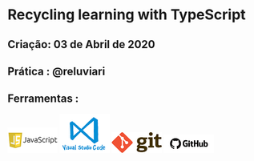 # Recycling learning with TypeScript

## Criação: 03 de Abril de 2020
## Prática : @reluviari

## Ferramentas : 
![Javascript](/images/logo-javascript.png)
![VSCode](/images/logo-VSCode.png)
![Git](/images/logo-git.png)
![Github](/images/logo-github.png)

